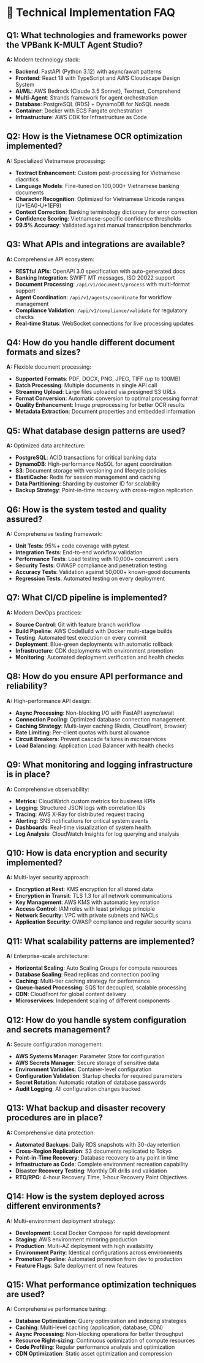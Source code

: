 # 🔧 Technical Implementation FAQ

## **Q1: What technologies and frameworks power the VPBank K-MULT Agent Studio?**
**A:** Modern technology stack:
- **Backend**: FastAPI (Python 3.12) with async/await patterns
- **Frontend**: React 18 with TypeScript and AWS Cloudscape Design System
- **AI/ML**: AWS Bedrock (Claude 3.5 Sonnet), Textract, Comprehend
- **Multi-Agent**: Strands framework for agent orchestration
- **Database**: PostgreSQL (RDS) + DynamoDB for NoSQL needs
- **Container**: Docker with ECS Fargate orchestration
- **Infrastructure**: AWS CDK for Infrastructure as Code

## **Q2: How is the Vietnamese OCR optimization implemented?**
**A:** Specialized Vietnamese processing:
- **Textract Enhancement**: Custom post-processing for Vietnamese diacritics
- **Language Models**: Fine-tuned on 100,000+ Vietnamese banking documents
- **Character Recognition**: Optimized for Vietnamese Unicode ranges (U+1EA0-U+1EF9)
- **Context Correction**: Banking terminology dictionary for error correction
- **Confidence Scoring**: Vietnamese-specific confidence thresholds
- **99.5% Accuracy**: Validated against manual transcription benchmarks

## **Q3: What APIs and integrations are available?**
**A:** Comprehensive API ecosystem:
- **RESTful APIs**: OpenAPI 3.0 specification with auto-generated docs
- **Banking Integration**: SWIFT MT messages, ISO 20022 support
- **Document Processing**: `/api/v1/documents/process` with multi-format support
- **Agent Coordination**: `/api/v1/agents/coordinate` for workflow management
- **Compliance Validation**: `/api/v1/compliance/validate` for regulatory checks
- **Real-time Status**: WebSocket connections for live processing updates

## **Q4: How do you handle different document formats and sizes?**
**A:** Flexible document processing:
- **Supported Formats**: PDF, DOCX, PNG, JPEG, TIFF (up to 100MB)
- **Batch Processing**: Multiple documents in single API call
- **Streaming Upload**: Large files uploaded via presigned S3 URLs
- **Format Conversion**: Automatic conversion to optimal processing format
- **Quality Enhancement**: Image preprocessing for better OCR results
- **Metadata Extraction**: Document properties and embedded information

## **Q5: What database design patterns are used?**
**A:** Optimized data architecture:
- **PostgreSQL**: ACID transactions for critical banking data
- **DynamoDB**: High-performance NoSQL for agent coordination
- **S3**: Document storage with versioning and lifecycle policies
- **ElastiCache**: Redis for session management and caching
- **Data Partitioning**: Sharding by customer ID for scalability
- **Backup Strategy**: Point-in-time recovery with cross-region replication

## **Q6: How is the system tested and quality assured?**
**A:** Comprehensive testing framework:
- **Unit Tests**: 95%+ code coverage with pytest
- **Integration Tests**: End-to-end workflow validation
- **Performance Tests**: Load testing with 10,000+ concurrent users
- **Security Tests**: OWASP compliance and penetration testing
- **Accuracy Tests**: Validation against 50,000+ known-good documents
- **Regression Tests**: Automated testing on every deployment

## **Q7: What CI/CD pipeline is implemented?**
**A:** Modern DevOps practices:
- **Source Control**: Git with feature branch workflow
- **Build Pipeline**: AWS CodeBuild with Docker multi-stage builds
- **Testing**: Automated test execution on every commit
- **Deployment**: Blue-green deployments with automatic rollback
- **Infrastructure**: CDK deployments with environment promotion
- **Monitoring**: Automated deployment verification and health checks

## **Q8: How do you ensure API performance and reliability?**
**A:** High-performance API design:
- **Async Processing**: Non-blocking I/O with FastAPI async/await
- **Connection Pooling**: Optimized database connection management
- **Caching Strategy**: Multi-layer caching (Redis, CloudFront, browser)
- **Rate Limiting**: Per-client quotas with burst allowance
- **Circuit Breakers**: Prevent cascade failures in microservices
- **Load Balancing**: Application Load Balancer with health checks

## **Q9: What monitoring and logging infrastructure is in place?**
**A:** Comprehensive observability:
- **Metrics**: CloudWatch custom metrics for business KPIs
- **Logging**: Structured JSON logs with correlation IDs
- **Tracing**: AWS X-Ray for distributed request tracing
- **Alerting**: SNS notifications for critical system events
- **Dashboards**: Real-time visualization of system health
- **Log Analysis**: CloudWatch Insights for log querying and analysis

## **Q10: How is data encryption and security implemented?**
**A:** Multi-layer security approach:
- **Encryption at Rest**: KMS encryption for all stored data
- **Encryption in Transit**: TLS 1.3 for all network communications
- **Key Management**: AWS KMS with automatic key rotation
- **Access Control**: IAM roles with least privilege principle
- **Network Security**: VPC with private subnets and NACLs
- **Application Security**: OWASP compliance and regular security scans

## **Q11: What scalability patterns are implemented?**
**A:** Enterprise-scale architecture:
- **Horizontal Scaling**: Auto Scaling Groups for compute resources
- **Database Scaling**: Read replicas and connection pooling
- **Caching**: Multi-tier caching strategy for performance
- **Queue-based Processing**: SQS for decoupled, scalable processing
- **CDN**: CloudFront for global content delivery
- **Microservices**: Independent scaling of different components

## **Q12: How do you handle system configuration and secrets management?**
**A:** Secure configuration management:
- **AWS Systems Manager**: Parameter Store for configuration
- **AWS Secrets Manager**: Secure storage of sensitive data
- **Environment Variables**: Container-level configuration
- **Configuration Validation**: Startup checks for required parameters
- **Secret Rotation**: Automatic rotation of database passwords
- **Audit Logging**: All configuration changes tracked

## **Q13: What backup and disaster recovery procedures are in place?**
**A:** Comprehensive data protection:
- **Automated Backups**: Daily RDS snapshots with 30-day retention
- **Cross-Region Replication**: S3 documents replicated to Tokyo
- **Point-in-Time Recovery**: Database recovery to any point in time
- **Infrastructure as Code**: Complete environment recreation capability
- **Disaster Recovery Testing**: Monthly DR drills and validation
- **RTO/RPO**: 4-hour Recovery Time, 1-hour Recovery Point Objectives

## **Q14: How is the system deployed across different environments?**
**A:** Multi-environment deployment strategy:
- **Development**: Local Docker Compose for rapid development
- **Staging**: AWS environment mirroring production
- **Production**: Multi-AZ deployment with high availability
- **Environment Parity**: Identical configurations across environments
- **Promotion Pipeline**: Automated promotion from dev to production
- **Feature Flags**: Safe deployment of new features

## **Q15: What performance optimization techniques are used?**
**A:** Comprehensive performance tuning:
- **Database Optimization**: Query optimization and indexing strategies
- **Caching**: Multi-level caching (application, database, CDN)
- **Async Processing**: Non-blocking operations for better throughput
- **Resource Right-sizing**: Continuous optimization of compute resources
- **Code Profiling**: Regular performance analysis and optimization
- **CDN Optimization**: Static asset optimization and compression
